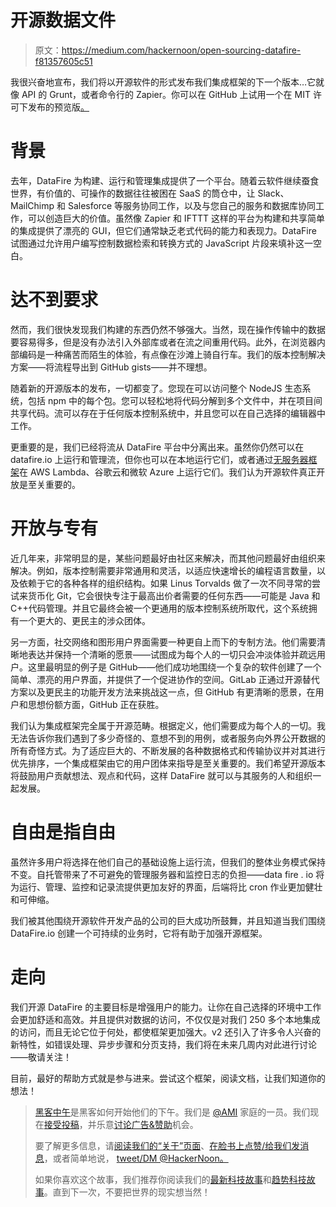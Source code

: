 # 开源数据文件

> 原文：<https://medium.com/hackernoon/open-sourcing-datafire-f81357605c51>

我很兴奋地宣布，我们将以开源软件的形式发布我们集成框架的下一个版本…它就像 API 的 Grunt，或者命令行的 Zapier。你可以在 GitHub 上试用一个在 MIT 许可下发布的预览版[。](https://github.com/DataFire/DataFire/blob/master/README.md)

# 背景

去年，DataFire 为构建、运行和管理集成提供了一个平台。随着云软件继续蚕食世界，有价值的、可操作的数据往往被困在 SaaS 的筒仓中，让 Slack、MailChimp 和 Salesforce 等服务协同工作，以及与您自己的服务和数据库协同工作，可以创造巨大的价值。虽然像 Zapier 和 IFTTT 这样的平台为构建和共享简单的集成提供了漂亮的 GUI，但它们通常缺乏老式代码的能力和表现力。DataFire 试图通过允许用户编写控制数据检索和转换方式的 JavaScript 片段来填补这一空白。

# 达不到要求

然而，我们很快发现我们构建的东西仍然不够强大。当然，现在操作传输中的数据要容易得多，但是没有办法引入外部库或者在流之间重用代码。此外，在浏览器内部编码是一种痛苦而陌生的体验，有点像在沙滩上骑自行车。我们的版本控制解决方案——将流程导出到 GitHub gists——并不理想。

随着新的开源版本的发布，一切都变了。您现在可以访问整个 NodeJS 生态系统，包括 npm 中的每个包。您可以轻松地将代码分解到多个文件中，并在项目间共享代码。流可以存在于任何版本控制系统中，并且您可以在自己选择的编辑器中工作。

更重要的是，我们已经将流从 DataFire 平台中分离出来。虽然你仍然可以在 datafire.io 上运行和管理流，但你也可以在本地运行它们，或者通过[无服务器框架](https://github.com/serverless/serverless)在 AWS Lambda、谷歌云和微软 Azure 上运行它们。我们认为开源软件真正开放是至关重要的。

# 开放与专有

近几年来，非常明显的是，某些问题最好由社区来解决，而其他问题最好由组织来解决。例如，版本控制需要非常通用和灵活，以适应快速增长的编程语言数量，以及依赖于它的各种各样的组织结构。如果 Linus Torvalds 做了一次不同寻常的尝试来货币化 Git，它会很快专注于最高出价者需要的任何东西——可能是 Java 和 C++代码管理。并且它最终会被一个更通用的版本控制系统所取代，这个系统拥有一个更大的、更民主的涉众团体。

另一方面，社交网络和图形用户界面需要一种更自上而下的专制方法。他们需要清晰地表达并保持一个清晰的愿景——试图成为每个人的一切只会冲淡体验并疏远用户。这里最明显的例子是 GitHub——他们成功地围绕一个复杂的软件创建了一个简单、漂亮的用户界面，并提供了一个促进协作的空间。GitLab 正通过开源替代方案以及更民主的功能开发方法来挑战这一点，但 GitHub 有更清晰的愿景，在用户和思想份额方面，GitHub 正在获胜。

我们认为集成框架完全属于开源范畴。根据定义，他们需要成为每个人的一切。我无法告诉你我们遇到了多少奇怪的、意想不到的用例，或者服务向外界公开数据的所有奇怪方式。为了适应巨大的、不断发展的各种数据格式和传输协议并对其进行优先排序，一个集成框架由它的用户团体来指导是至关重要的。我们希望开源版本将鼓励用户贡献想法、观点和代码，这样 DataFire 就可以与其服务的人和组织一起发展。

# 自由是指自由

虽然许多用户将选择在他们自己的基础设施上运行流，但我们的整体业务模式保持不变。自托管带来了不可避免的管理服务器和监控日志的负担——data fire . io 将为运行、管理、监控和记录流提供更加友好的界面，后端将比 cron 作业更加健壮和可伸缩。

我们被其他围绕开源软件开发产品的公司的巨大成功所鼓舞，并且知道当我们围绕 DataFire.io 创建一个可持续的业务时，它将有助于加强开源框架。

# 走向

我们开源 DataFire 的主要目标是增强用户的能力。让你在自己选择的环境中工作会更加舒适和高效。并且提供对数据的访问，不仅仅是对我们 250 多个本地集成的访问，而且无论它位于何处，都使框架更加强大。v2 还引入了许多令人兴奋的新特性，如错误处理、异步步骤和分页支持，我们将在未来几周内对此进行讨论——敬请关注！

目前，最好的帮助方式就是参与进来。尝试这个框架，阅读文档，让我们知道你的想法！

> [黑客中午](http://bit.ly/Hackernoon)是黑客如何开始他们的下午。我们是 [@AMI](http://bit.ly/atAMIatAMI) 家庭的一员。我们现在[接受投稿](http://bit.ly/hackernoonsubmission)，并乐意[讨论广告&赞助](mailto:partners@amipublications.com)机会。
> 
> 要了解更多信息，请[阅读我们的“关于”页面](https://goo.gl/4ofytp)、[在脸书上点赞/给我们发消息](http://bit.ly/HackernoonFB)，或者简单地说， [tweet/DM @HackerNoon。](https://goo.gl/k7XYbx)
> 
> 如果你喜欢这个故事，我们推荐你阅读我们的[最新科技故事](http://bit.ly/hackernoonlatestt)和[趋势科技故事](https://hackernoon.com/trending)。直到下一次，不要把世界的现实想当然！